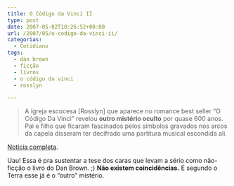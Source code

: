 ```yaml
---
title: O Código da Vinci II
type: post
date: 2007-05-02T10:26:52+00:00
url: /2007/05/o-codigo-da-vinci-ii/
categorias:
  - Cotidiano
tags:
  - dan brown
  - ficção
  - livros
  - o código da vinci
  - rosslyn

---
```

> A igreja escocesa [Rosslyn] que aparece no romance best seller “O Código Da Vinci” revelou **outro mistério oculto** por quase 600 anos. Pai e filho que ficaram fascinados pelos símbolos gravados nos arcos da capela disseram ter decifrado uma partitura musical escondida ali.

[Notícia completa][1].

Uau! Essa é pra sustentar a tese dos caras que levam a sério como não-ficção o livro do Dan Brown. ;) **Não existem coincidências.** E segundo o Terra esse já é o “outro” mistério.

 [1]: http://noticias.terra.com.br/mundo/interna/0,,OI1585838-EI294,00.html

